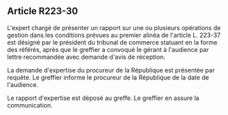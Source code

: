Article R223-30
----
L'expert chargé de présenter un rapport sur une ou plusieurs opérations de
gestion dans les conditions prévues au premier alinéa de l'article L. 223-37 est
désigné par le président du tribunal de commerce statuant en la forme des
référés, après que le greffier a convoqué le gérant à l'audience par lettre
recommandée avec demande d'avis de réception.

La demande d'expertise du procureur de la République est présentée par requête.
Le greffier informe le procureur de la République de la date de l'audience.

Le rapport d'expertise est déposé au greffe. Le greffier en assure la
communication.
